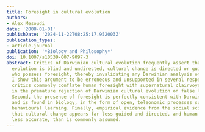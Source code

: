 ```yaml
---
title: Foresight in cultural evolution
authors:
- Alex Mesoudi
date: '2008-01-01'
publishDate: '2024-11-22T08:25:17.952003Z'
publication_types:
- article-journal
publication: '*Biology and Philosophy*'
doi: 10.1007/s10539-007-9097-3
abstract: Critics of Darwinian cultural evolution frequently assert that whereas biological
  evolution is blind and undirected, cultural change is directed or guided by people
  who possess foresight, thereby invalidating any Darwinian analysis of culture. Here
  I show this argument to be erroneous and unsupported in several respects. First,
  critics commonly conflate human foresight with supernatural clairvoyance, resulting
  in the premature rejection of Darwinian cultural evolution on false logical grounds.
  Second, the presence of foresight is perfectly consistent with Darwinian evolution,
  and is found in biology, in the form of open, teleonomic processes such as genetically-biased
  behavioural learning. Finally, empirical evidence from the social sciences suggests
  that cultural change appears far less guided and directed, and human foresight far
  less accurate, than is commonly assumed.
---
```

